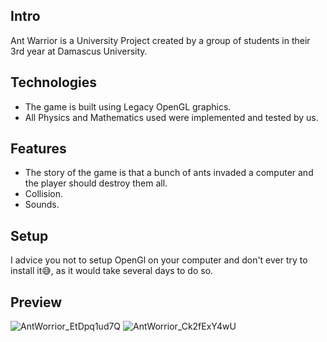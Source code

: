 ## Intro
Ant Warrior is a University Project created by a group of students in their 3rd year at Damascus University.

## Technologies
* The game is built using Legacy OpenGL graphics.
* All Physics and Mathematics used were implemented and tested by us.

## Features
* The story of the game is that a bunch of ants invaded a computer and the player should destroy them all.
* Collision.
* Sounds.

## Setup
I advice you not to setup OpenGl on your computer and don't ever try to install it😅, as it would take several days to do so.

## Preview
![AntWorrior_EtDpq1ud7Q](https://user-images.githubusercontent.com/57716361/187026388-bbad5851-fd4e-46a6-9dc4-811faec2392e.png)
![AntWorrior_Ck2fExY4wU](https://user-images.githubusercontent.com/57716361/187026408-96debd9c-3a77-4c92-aa1b-6ac4464c025d.png)
